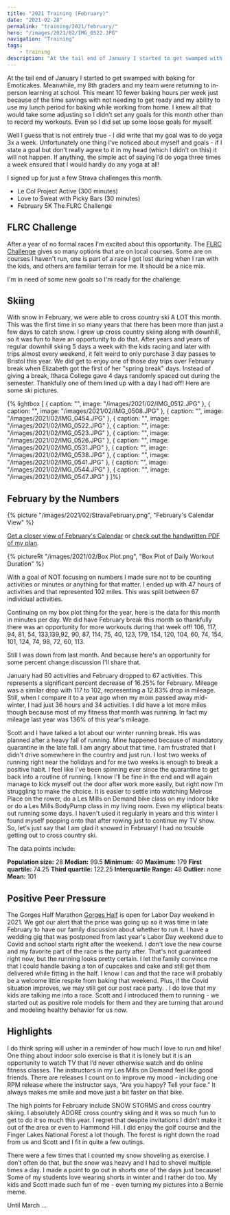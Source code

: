```yaml
---
title: "2021 Training (February)"
date: "2021-02-28"
permalink: "training/2021/february/"
hero: "/images/2021/02/IMG_0522.JPG"
navigation: "Training"
tags:
    - training
description: "At the tail end of January I started to get swamped with baking for Emoticakes. Meanwhile, my 8th graders and my team were returning to in-person learning at school."
---
```


At the tail end of January I started to get swamped with baking for Emoticakes. Meanwhile, my 8th graders and my team were returning to in-person learning at school. This meant 10 fewer baking hours per week just because of the time savings with not needing to get ready and my ability to use my lunch period for baking while working from home. I knew all that would take some adjusting so I didn’t set any goals for this month other than to record my workouts. 
Even so I did set up some loose goals for myself.

Well I guess that is not entirely true - I did write that my goal was to do yoga 3x a week. Unfortunately one thing I’ve noticed about myself and goals - if I state a goal but don’t really agree to it in my head (which I didn’t on this) it will not happen. If anything, the simple act of saying I’d do yoga three times a week ensured that I would hardly do any yoga at all!

I signed up for just a few Strava challenges this month.

- Le Col Project Active (300 minutes)
- Love to Sweat with Picky Bars (30 minutes)
- February 5K The FLRC Challenge

## FLRC Challenge

After a year of no formal races I'm excited about this opportunity. The [FLRC Challenge](https://fingerlakesrunners.org/challenge/) gives so many options that are on local courses. Some are on courses I haven't run, one is part of a race I got lost during when I ran with the kids, and others are familiar terrain for me. It should be a nice mix. 

I'm in need of some new goals so I'm ready for the challenge.

## Skiing

With snow in February, we were able to cross country ski A LOT this month. This was the first time in so many years that there has been more than just a few days to catch snow. I grew up cross country skiing along with downhill, so it was fun to have an opportunity to do that. After years and years of regular downhill skiing 5 days a week with the kids racing and later with trips almost every weekend, it felt weird to only purchase 3 day passes to Bristol this year. We did get to enjoy one of those day trips over February break when Elizabeth got the first of her "spring break" days. Instead of giving a break, Ithaca College gave 4 days randomly spaced out during the semester. Thankfully one of them lined up with a day I had off! Here are some ski pictures.

{% lightbox [
    { caption: "", image: "/images/2021/02/IMG_0512.JPG" },
    { caption: "", image: "/images/2021/02/IMG_0508.JPG" },
    { caption: "", image: "/images/2021/02/IMG_0454.JPG" },
    { caption: "", image: "/images/2021/02/IMG_0522.JPG" },
    { caption: "", image: "/images/2021/02/IMG_0523.JPG" },
    { caption: "", image: "/images/2021/02/IMG_0526.JPG" },
    { caption: "", image: "/images/2021/02/IMG_0531.JPG" },
    { caption: "", image: "/images/2021/02/IMG_0538.JPG" },
    { caption: "", image: "/images/2021/02/IMG_0541.JPG" },
    { caption: "", image: "/images/2021/02/IMG_0544.JPG" },
    { caption: "", image: "/images/2021/02/IMG_0547.JPG" }
]%}

## February by the Numbers

{% picture "/images/2021/02/StravaFebruary.png", "February's Calendar View" %}

[Get a closer view of February's Calendar](/images/2021/02/StravaFebruary.png) or [check out the handwritten PDF of my plan](/static/pdf/2021-February-Plan.pdf).

{% pictureRt "/images/2021/02/Box Plot.png", "Box Plot of Daily Workout Duration" %}

With a goal of NOT focusing on numbers I made sure not to be counting activities or minutes or anything for that matter. I ended up with 47 hours of activities and that represented 102 miles. This was split between 67 individual activities. 

Continuing on my box plot thing for the year, here is the data for this month in minutes per day. We did have February break this month so thankfully there was an opportunity for more workouts during that week off! 106, 117, 94, 81, 54, 133,139,92, 90, 87, 114, 75, 40, 123, 179, 154, 120, 104, 60, 74, 154, 101, 124, 74, 98, 72, 60, 113. 

Still I was down from last month. And because here's an opportunity for some percent change discussion I'll share that.

January had 80 activities and February dropped to 67 activities. This represents a significant percent decrease of 16.25% for February. Mileage was a similar drop with 117 to 102, representing a 12.83% drop in mileage. Still, when I compare it to a year ago when my mom passed away mid-winter, I had just 36 hours and 34 activities. I did have a lot more miles though because most of my fitness that month was running. In fact my mileage last year was 136% of this year's mileage.

Scott and I have talked a lot about our winter running break. His was planned after a heavy fall of running. Mine happened because of mandatory quarantine in the late fall. I am angry about that time. I am frustrated that I didn't drive somewhere in the country and just run. I lost two weeks of running right near the holidays and for me two weeks is enough to break a positive habit. I feel like I've been spinning ever since the quarantine to get back into a routine of running. I know I'll be fine in the end and will again manage to kick myself out the door after work more easily, but right now I'm struggling to make the choice. It is easier to settle into watching Melrose Place on the rower, do a Les Mills on Demand bike class on my indoor bike or do a Les Mills BodyPump class in my living room. Even my elliptical beats out running some days. I haven't used it regularly in years and this winter I found myself popping onto that after rowing just to continue my TV show. So, let's just say that I am glad it snowed in February! I had no trouble getting out to cross country ski.

The data points include: 

**Population size:** 28
**Median:** 99.5
**Minimum:** 40
**Maximum:** 179
**First quartile:** 74.25
**Third quartile:** 122.25
**Interquartile Range:** 48
**Outlier:** none
**Mean:** 101

## Positive Peer Pressure

The Gorges Half Marathon [Gorges Half](https://runsignup.com/Race/NY/Ithaca/GorgesIthaca) is open for Labor Day weekend in 2021. We got our alert that the price was going up so it was time in late February to have our family discussion about whether to run it. I have a wedding gig that was postponed from last year's Labor Day weekend due to Covid and school starts right after the weekend. I don't love the new course and my favorite part of the race is the party after. That's not guaranteed right now, but the running looks pretty certain. I let the family convince me that I could handle baking a ton of cupcakes and cake and still get them delivered while fitting in the half. I know I can and that the race will probably be a welcome little respite from baking that weekend. Plus, if the Covid situation improves, we may still get our post race party. . I do love that my kids are talking me into a race. Scott and I introduced them to running - we started out as positive role models for them and they are turning that around and modeling healthy behavior for us now.

## Highlights

 I do think spring will usher in a reminder of how much I love to run and hike! One thing about indoor solo exercise is that it is lonely but it is an opportunity to watch TV that I’d never otherwise watch and do online fitness classes. The instructors in my Les Mills on Demand feel like good friends. There are releases I count on to improve my mood - including one RPM release where the instructor says, “Are you happy? Tell your face.” It always makes me smile and move just a bit faster on that bike.

The high points for February include SNOW STORMS and cross country skiing. I absolutely ADORE cross country skiing and it was so much fun to get to do it so much this year. I regret that despite invitations I didn’t make it out of the area or even to Hammond Hill. I did enjoy the golf course and the Finger Lakes National Forest a lot though. The forest is right down the road from us and Scott and I fit in quite a few outings. 

There were a few times that I counted my snow shoveling as exercise. I don’t often do that, but the snow was heavy and I had to shovel multiple times a day. I made a point to go out in shorts one of the days just because! Some of my students love wearing shorts in winter and I rather do too. My kids and Scott made such fun of me - even turning my pictures into a Bernie meme. 

Until March ...


